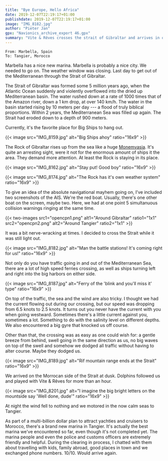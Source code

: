```yaml
---
title: "Bye Europe, Hello Africa"
date: 2019-12-07T22:19:17+01:00
publishdate: 2019-12-07T22:19:17+01:00
image: "IMG_8182.jpg"
author: "Pieter Jan"
gpx: "Navionics_archive_export 46.gpx"
summary: "Vite & Rêves crosses the strait of Gibraltar and arrives in one piece in Tangier."
---
```


`From: Marbella, Spain`<br/>
`To: Tangier, Morocco`

Marbella has a nice new marina. Marbella is probably a nice city. We needed to go on. The weather window was closing. Last day to get out of the Mediterranean through the Strait of Gibraltar.

The Strait of Gibraltar was formed some 5 million years ago, when the Atlantic Ocean suddenly and violently overflowed into the dried up Mediterranean basin. The water rushed down at a rate of 1000 times that of the Amazon river, down a 1 km drop, at over 140 km/h. The water in the basin started rising by 10 meters per day --- a flood of truly biblical proportions. Within 2 years, the Mediterranean Sea was filled up again. The Strait had eroded down to a depth of 900 meters.

Currently, it's the favorite place for Big Ships to hang out.

{{< image src="IMG_8159.jpg" alt="Big Ships ahoy" ratio="16x9" >}}

The Rock of Gibraltar rises up from the sea like a huge [Monemvasia](/captains-log/2019-09-25-monemvasia-medieval-momemvasia). It's quite an arresting sight, were it not for the enormous amount of ships it the area. They demand more attention. At least the Rock is staying in its place.

{{< image src="IMG_8162.jpg" alt="Stay put! Good boy" ratio="16x9" >}}

{{< image src="IMG_8174.jpg" alt="The Rock has it's own weather system" ratio="16x9" >}}

To give an idea of the absolute navigational mayhem going on, I've included two screenshots of the AIS. We're the red boat. Usually, there's one other boat on the screen, maybe two. Here, we had at one point 5 simultanuous collision warnings ringing at the same time.

{{< two-images src1="opencpn1.png" alt1="Around Gibraltar" ratio1="1x1" src2="opencpn2.png" alt2="Around Tangier" ratio2="1x1" >}}

It was a bit nerve-wracking at times. I decided to cross the Strait while it was still light out.

{{< image src="IMG_8182.jpg" alt="Man the battle stations! It's coming right for us!" ratio="16x9" >}}

Not only do you have traffic going in and out of the Mediterranean Sea, there are a lot of high speed ferries crossing, as well as ships turning left and right into the big harbors on either side.

{{< image src="IMG_8187.jpg" alt="Ferry of the 'blink and you'll miss it' type" ratio="16x9" >}}

On top of the traffic, the sea and the wind are also tricky. I thought we had the current flowing out during our crossing, but our speed was dropping from 6.5 knots to 2.5 knots. It turns out you never have the current with you when going westward. Sometimes there's a little current against you, sometimes a lot. Something to do with the salinity level on different depths. We also encountered a big gyre that knocked us off course.

Other than that, the crossing was as easy as one could wish for: a gentle breeze from behind, swell going in the same direction as us, no big waves on top of the swell and somehow we dodged all traffic without having to alter course. Maybe they dodged us.

{{< image src="IMG_8189.jpg" alt="Rif mountain range ends at the Strait" ratio="16x9" >}}

We arrived on the Morrocan side of the Strait at dusk. Dolphins followed us and played with Vite & Rêves for more than an hour.

{{< image src="IMG_8201.jpg" alt="I imagine the big bright letters on the mountside say 'Well done, dude'" ratio="16x9" >}}

At night the wind fell to nothing and we motored in the now calm seas to Tangier.

As part of a multi-billion dollar plan to attract yachties and cruisers to Morocco, there's a brand new marina in Tangier. It's actually the best marina we've encountered so far, even though it's not completed yet. The marina people and even the police and customs officers are extremely friendly and helpful. During the clearing in process, I chatted with them about travelling with kids, family abroad, good places in town and we exchanged phone numbers. 10/10. Would arrive again.
